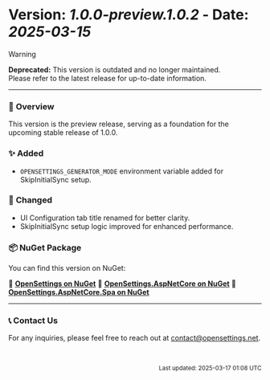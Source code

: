 # Version: *1.0.0-preview.1.0.2* - Date: *2025-03-15*

> [!WARNING]  
> **Deprecated:** This version is outdated and no longer maintained.  
> Please refer to the latest release for up-to-date information.

---

### 🚀 **Overview**
This version is the preview release, serving as a foundation for the upcoming stable release of 1.0.0.

### ✨ **Added**
* `OPENSETTINGS_GENERATOR_MODE` environment variable added for SkipInitialSync setup.

### 🔄 **Changed**
* UI Configuration tab title renamed for better clarity.
* SkipInitialSync setup logic improved for enhanced performance.

### 📦 **NuGet Package**  
You can find this version on NuGet:  

🔗 **[OpenSettings on NuGet](https://www.nuget.org/packages/OpenSettings/1.0.0-preview.1.0.2)**
🔗 **[OpenSettings.AspNetCore on NuGet](https://www.nuget.org/packages/OpenSettings.AspNetCore/1.0.0-preview.1.0.2)**
🔗 **[OpenSettings.AspNetCore.Spa on NuGet](https://www.nuget.org/packages/OpenSettings.AspNetCore.Spa/1.0.0-preview.1.0.2)**

---

### 📞 **Contact Us**
For any inquiries, please feel free to reach out at [contact@opensettings.net](mailto:contact@opensettings.net).

<br>

<p align="right"><small>Last updated: 2025-03-17 01:08 UTC</small></p>